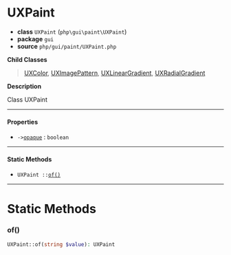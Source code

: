 # UXPaint

- **class** `UXPaint` (`php\gui\paint\UXPaint`)
- **package** `gui`
- **source** `php/gui/paint/UXPaint.php`

**Child Classes**

> [UXColor](https://github.com/jphp-group/jphp-gui-ext/blob/master/jphp-gui-ext/api-docs/classes/php/gui/paint/UXColor.md), [UXImagePattern](https://github.com/jphp-group/jphp-gui-ext/blob/master/jphp-gui-ext/api-docs/classes/php/gui/paint/UXImagePattern.md), [UXLinearGradient](https://github.com/jphp-group/jphp-gui-ext/blob/master/jphp-gui-ext/api-docs/classes/php/gui/paint/UXLinearGradient.md), [UXRadialGradient](https://github.com/jphp-group/jphp-gui-ext/blob/master/jphp-gui-ext/api-docs/classes/php/gui/paint/UXRadialGradient.md)

**Description**

Class UXPaint

---

#### Properties

- `->`[`opaque`](#prop-opaque) : `boolean`

---

#### Static Methods

- `UXPaint ::`[`of()`](#method-of)

---
# Static Methods

<a name="method-of"></a>

### of()
```php
UXPaint::of(string $value): UXPaint
```